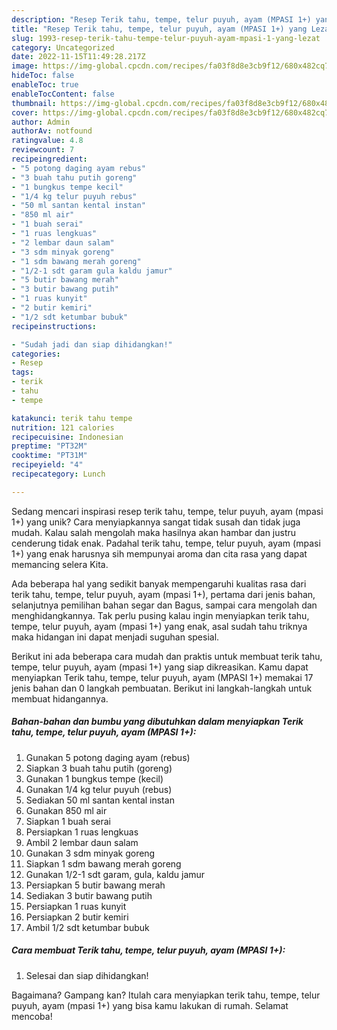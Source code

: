 ```yaml
---
description: "Resep Terik tahu, tempe, telur puyuh, ayam (MPASI 1+) yang Lezat"
title: "Resep Terik tahu, tempe, telur puyuh, ayam (MPASI 1+) yang Lezat"
slug: 1993-resep-terik-tahu-tempe-telur-puyuh-ayam-mpasi-1-yang-lezat
category: Uncategorized
date: 2022-11-15T11:49:28.217Z
image: https://img-global.cpcdn.com/recipes/fa03f8d8e3cb9f12/680x482cq70/terik-tahu-tempe-telur-puyuh-ayam-mpasi-1-foto-resep-utama.jpg
hideToc: false
enableToc: true
enableTocContent: false
thumbnail: https://img-global.cpcdn.com/recipes/fa03f8d8e3cb9f12/680x482cq70/terik-tahu-tempe-telur-puyuh-ayam-mpasi-1-foto-resep-utama.jpg
cover: https://img-global.cpcdn.com/recipes/fa03f8d8e3cb9f12/680x482cq70/terik-tahu-tempe-telur-puyuh-ayam-mpasi-1-foto-resep-utama.jpg
author: Admin
authorAv: notfound
ratingvalue: 4.8
reviewcount: 7
recipeingredient:
- "5 potong daging ayam rebus"
- "3 buah tahu putih goreng"
- "1 bungkus tempe kecil"
- "1/4 kg telur puyuh rebus"
- "50 ml santan kental instan"
- "850 ml air"
- "1 buah serai"
- "1 ruas lengkuas"
- "2 lembar daun salam"
- "3 sdm minyak goreng"
- "1 sdm bawang merah goreng"
- "1/2-1 sdt garam gula kaldu jamur"
- "5 butir bawang merah"
- "3 butir bawang putih"
- "1 ruas kunyit"
- "2 butir kemiri"
- "1/2 sdt ketumbar bubuk"
recipeinstructions:

- "Sudah jadi dan siap dihidangkan!"
categories:
- Resep
tags:
- terik
- tahu
- tempe

katakunci: terik tahu tempe 
nutrition: 121 calories
recipecuisine: Indonesian
preptime: "PT32M"
cooktime: "PT31M"
recipeyield: "4"
recipecategory: Lunch

---
```





Sedang mencari inspirasi resep terik tahu, tempe, telur puyuh, ayam (mpasi 1+) yang unik? Cara menyiapkannya sangat tidak susah dan tidak juga mudah. Kalau salah mengolah maka hasilnya akan hambar dan justru cenderung tidak enak. Padahal terik tahu, tempe, telur puyuh, ayam (mpasi 1+) yang enak harusnya sih mempunyai aroma dan cita rasa yang dapat memancing selera Kita.





Ada beberapa hal yang sedikit banyak mempengaruhi kualitas rasa dari terik tahu, tempe, telur puyuh, ayam (mpasi 1+), pertama dari jenis bahan, selanjutnya pemilihan bahan segar dan Bagus, sampai cara mengolah dan menghidangkannya. Tak perlu pusing kalau ingin menyiapkan terik tahu, tempe, telur puyuh, ayam (mpasi 1+) yang enak,      asal sudah tahu triknya maka hidangan ini dapat menjadi suguhan spesial.





















Berikut ini ada beberapa cara mudah dan praktis untuk membuat terik tahu, tempe, telur puyuh, ayam (mpasi 1+) yang siap dikreasikan. Kamu dapat menyiapkan Terik tahu, tempe, telur puyuh, ayam (MPASI 1+) memakai 17 jenis bahan dan 0 langkah pembuatan. Berikut ini langkah-langkah untuk membuat hidangannya.

<!--inarticleads1-->

##### Bahan-bahan dan bumbu yang dibutuhkan dalam menyiapkan Terik tahu, tempe, telur puyuh, ayam (MPASI 1+):

1. Gunakan 5 potong daging ayam (rebus)
1. Siapkan 3 buah tahu putih (goreng)
1. Gunakan 1 bungkus tempe (kecil)
1. Gunakan 1/4 kg telur puyuh (rebus)
1. Sediakan 50 ml santan kental instan
1. Gunakan 850 ml air
1. Siapkan 1 buah serai
1. Persiapkan 1 ruas lengkuas
1. Ambil 2 lembar daun salam
1. Gunakan 3 sdm minyak goreng
1. Siapkan 1 sdm bawang merah goreng
1. Gunakan 1/2-1 sdt garam, gula, kaldu jamur
1. Persiapkan 5 butir bawang merah
1. Sediakan 3 butir bawang putih
1. Persiapkan 1 ruas kunyit
1. Persiapkan 2 butir kemiri
1. Ambil 1/2 sdt ketumbar bubuk




<!--inarticleads2-->

##### Cara membuat Terik tahu, tempe, telur puyuh, ayam (MPASI 1+):


1. Selesai dan siap dihidangkan!



Bagaimana? Gampang kan? Itulah cara menyiapkan terik tahu, tempe, telur puyuh, ayam (mpasi 1+) yang bisa kamu lakukan di rumah. Selamat mencoba!
